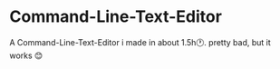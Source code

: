 # Command-Line-Text-Editor
A Command-Line-Text-Editor i made in about 1.5h🕐. pretty bad, but it works 😊
